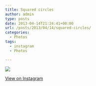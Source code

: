 ```yaml
---
title: Squared circles
author: admin
type: posts
date: 2013-04-14T21:24:41+00:00
url: /posts/2013/04/14/squared-circles/
categories:
  - Photos
tags:
  - instagram
  - Photos

---
```

![][1]

<p class="view-instagram">
  <a href="http://instagram.com/p/YGaHgRKlhA/">View on Instagram</a>
</p>

 [1]: http://lobban.org/wordpress//HLIC/72445e352ca8e8e1830e95018887a235.jpg